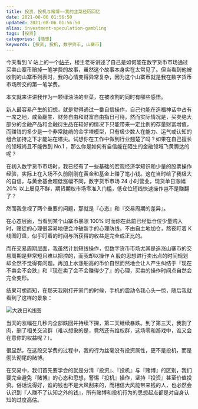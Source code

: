 ```yaml
---
title: 投资、投机与赌博——我的韭菜经历回忆
date: 2021-08-06 01:56:50
updated: 2021-08-06 01:56:50
alias: investment-speculation-gambling
tags: [投资]
categories: [随想]
keywords: [投资, 投机, 数字货币, 山寨币]
---
```

今天看到 V 站上的一个[帖子](https://www.v2ex.com/t/793666)，楼主老哥讲述了自己是如何能在数字货币市场通过买卖山寨币赔掉一笔学费的故事，虽然这个故事本身实在太常见了。但当看到他被收割的山寨币列表时，我的心情变得异常复杂，因为这个山寨币就是我在数字货币市场所交的第一笔学费。

本文就来讲讲我作为一颗绿油油的韭菜，在被收割的同时有哪些感悟。<!--more-->

新人最容易产生的幻想，就是觉得通过一番自信操作，自己也能在造福神话中占有一席之地，咸鱼翻生、财务自由和财富自由指日可待。然而实际情况是，买卖绝大部分的金融产品和金融衍生品在较好的情况下只能带来一定比例的存量财富增值，而赚钱的多少是一个非常陡峭的金字塔模型，只有极少数人在能力、运气或认知的组合加持之下才能站在塔尖。试想你在工作中做到行业翘楚了吗？如果在自己擅长的领域尚且不能做到 No.1 ，那么你是如何有自信能在陌生的金融领域飞黄腾达的呢？

在初入数字货币市场时，我已经有了一些基础的宏观经济学知识和少量的股票操作经验，实际上在入场不久前刚刚在黄金和基金上赚了笔小钱。这在当时给了我极大的自信，与黄金基金超低涨幅不同，数字货币市场 24 小时营业，现货单日涨幅 20% 以上屡见不鲜，期货期权市场零准入门槛，低仓位短线快速操作岂不是赚翻了？

然而我忽视了两个重要的问题，那就是『心态』和『交易周期的差异』。

在心态层面，当看到某个山寨币暴涨 100% 时而你在此前已经低仓位少量购入时，赌徒的心理很容易地便会冲破新手的心理防线，不由自主地加仓，熬夜盯着 K 线图盯盘，似乎盯着的时间与所获得的收益是完全成正比的。

而在交易周期层面，我虽然计划短线操作，但数字货币市场尤其是追涨山寨币的交易周期是非常短且难以把控的，而我却以操作 A 股的思想进行卖出点的时间规划却全然不觉得有问题。再加上水涨船高的币价自然而然地会让人产生纠结于『现在不卖会不会跌』和『现在卖了会不会赚得少了』的心理，买卖的操作时间点自然会完全变形。

结果可想而知，在那天我刚打开家门的时候，手机的震动令我心头一惊，随后我就看到了这样的景象：

![大跌日K线图](https://gmiimg.com/89a1d4631645c8af69034cc37927e0c4.jpg)

当天的涨幅在几秒内全部跌回并持续下探，第二天继续暴跌。到了第三天，我割了肉，删了相关交流群（难以想象的是，竟然还有维权群，这场零和游戏中，谁又会在意你的权益呢？）。

很显然，在这段交学费的过程中，我的行为丝毫没有投资属性，更不是投机，而是彻头彻尾的赌博。

在交易中，我们首先要学会的就是分清『投资』、『投机』与『赌博』的区别，我们要完全避免『赌博』的心态和思想，警惕『投机』操作，坚持『投资』甚至价值投资。俗话说得好，谁的钱也不是大风刮来的，而相信大风能带来钱的人，也必然会认识到『人赚不了认知之外的钱』，所有赌博和投机行为的思想起点都是对自身认知的过度高估。